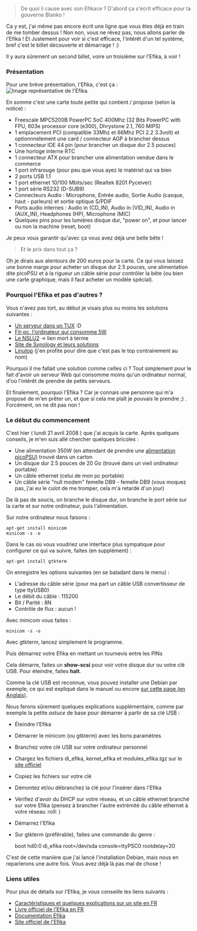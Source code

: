> De quoi il cause avec son Efikace ? D'abord ça s'écrit efficace pour ta gouverne Blanko !

Ca y est, j'ai même pas encore écrit une ligne que vous êtes déjà en train de me tomber dessus ! Non non, vous ne rêvez pas, nous allons parler de l'Efika ! Et Justement pour voir si c'est efficace, l'intérêt d'un tel système, bref c'est le billet découverte et démarrage ! :) 

Il y aura sûrement un second billet, voire un troisième sur l'Efika, à voir !

### Présentation

Pour une brève présentation, l'Efika, c'est ça : ![Image représentative de l'Efika](${BASE_URL}/images/materiel/efika.jpg "L'Efika, dans toute sa splendeur").

En somme c'est une carte toute petite qui contient / propose (selon la notice) : 

  * Freescale MPC5200B PowerPC SoC 400Mhz (32 Bits PowerPC with FPU, 603e processor core (e300), Dhrystone 2.1, 760 MIPS)
  * 1 emplacement PCI (compatible 33Mhz et 66Mhz PCI 2.2 3.3volt) et optionnnelement une card / connecteur AGP à brancher dessus
  * 1 connecteur IDE 44 pin (pour brancher un disque dur 2.5 pouces)
  * Une horloge interne RTC
  * 1 connecteur ATX pour brancher une alimentation vendue dans le commerce
  * 1 port infrarouge (pour peu que vous ayez le matériel qui va bien
  * 2 ports USB 1.1
  * 1 port ethernet 10/100 Mbits/sec (Realtek 8201 Pyceiver)
  * 1 port série RS232 (D-SUB9)
  * Connecteurs Audio : Microphone, Entrée audio, Sortie Audio (casque, haut - parleurs) et sortie optique S/PDIF
  * Ports audio internes : Audio in (CD_IN), Audio in (VID_IN), Audio in (AUX_IN), Headphones (HP), Microphone (MIC)
  * Quelques pins pour les lumières disque dur, "power on", et pour lancer ou non la machine (reset, boot)

Je peux vous garantir qu'avec ça vous avez déjà une belle bête !

> Et le prix dans tout ça ?

Oh je dirais aux alentours de 200 euros pour la carte. Ce qui vous laissez une bonne marge pour acheter un disque dur 2.5 pouces, une alimentation dite picoPSU et à la rigueur un câble série pour contrôler la bête (ou bien une carte graphique, mais il faut acheter un modèle spécial).

### Pourquoi l'Efika et pas d'autres ?

Vous n'avez pas tort, au début je visais plus ou moins les solutions suivantes : 

  * [Un serveur dans un TUX](http://www.acmesystems.it/?id=21 "Voir le serveur TUX") :D
  * [Fit-pc, l'ordinateur qui consomme 5W](http://www.fit-pc.com/new/ "Site officiel de Fit-pc")
  * [Le NSLU2](http://www.ldlc.com/fiche/PB00023353.html "NSLU2 sur LDLC") -> lien mort à terme
  * [Site de Synology et leurs solutions](http://www.synology.com/enu/products/DS107/index.php "Visiter le site de Synology")
  * [Linutop](http://www.linutop.com/linutop2/index.fr.html "Visiter le site officiel de linutop") (j'en profite pour dire que c'est pas le top contrairement au nom)

Pourquoi il me fallait une solution comme celles ci ? Tout simplement pour le fait d'avoir un serveur Web qui consomme moins qu'un ordinateur normal, d'où l'intérêt de prendre de petits serveurs.

Et finalement, pourquoi l'Efika ? Car je connais une personne qui m'a proposé de m'en prêter un, et que si cela me plaît je pouvais le prendre ;) . Forcément, on ne dit pas non !

### Le début du commencement

C'est hier ( lundi 21 avril 2008 ) que j'ai acquis la carte. Après quelques conseils, je m'en suis allé chercher quelques bricoles : 

  * Une alimentation 350W (en attendant de prendre une [alimentation picoPSU](http://images.google.fr/images?hl=fr&ie=UTF-8&oe=UTF-8&q=pico%20psu&um=1&sa=N&tab=wi "Voir une image de la picoPSU selon Google Image")) trouvé dans un carton
  * Un disque dur 2.5 pouces de 20 Go (trouvé dans un vieil ordinateur portable)
  * Un câble ethernet (celui de mon pc portable)
  * Un câble série "null modem" femelle DB9 - femelle DB9 (vous moquez pas, j'ai eu le culot de me tromper, cela m'a retardé d'un jour)

De là pas de soucis, on branche le disque dur, on branche le port série sur la carte et sur notre ordinateur, puis l'alimentation.

Sur notre ordinateur nous faisons : 

	apt-get install minicom
	minicom -s -o

Dans le cas où vous voudriez une interface plus sympatique pour configurer ce qui va suivre, faites (en supplément) : 

	apt-get install gtkterm

On enregistre les options suivantes (en se baladant dans le menu) : 

  * L'adresse du câble série (pour ma part un câble USB convertisseur de type ttyUSB0)
  * Le débit du câble : 115200
  * Bit / Parité : 8N
  * Contrôle de flux : aucun !

Avec minicom vous faites : 

	minicom -s -o

Avec gtkterm, lancez simplement le programme.

Puis démarrez votre Efika en mettant un tournevis entre les PINs

Cela démarre, faites un **show-scsi** pour voir votre disque dur ou votre clé USB. Pour éteindre, faites **halt**.

Comme la clé USB est reconnue, vous pouvez installer une Debian par exemple, ce qui est expliqué dans le manuel ou encore [sur cette page (en Anglais)](http://www.littlefe.net/mediawiki/index.php/EfikaInstall#The_Debian_Installation "Visiter le site de Littlefe sur l'installation d'un Efika").

Nous ferons sûrement quelques explications supplémentaire, comme par exemple la petite *astuce* de base pour démarrer à partir de sa clé USB : 

  * Éteindre l'Efika
  * Démarrer le minicom (ou gtkterm) avec les bons paramètres
  * Branchez votre clé USB sur votre ordinateur personnel
  * Chargez les fichiers di_efika, kernel_efika et modules_efika.tgz sur le [site officiel](http://www.efika.de/index_en.html "Site officiel de l'Efika")
  * Copiez les fichiers sur votre clé
  * Démontez et/ou débranchez la clé pour l'insérer dans l'Efika
  * Vérifiez d'avoir du DHCP sur votre réseau, et un câble ethernet branché sur votre Efika (pensez à brancher l'autre extrémité du câble ethernet à votre réseau :roll: )
  * Démarrez l'Efika
  * Sur gtkterm (préférable), faites une commande du genre : 

	boot hd0:0 di_efika root=/dev/sda console=ttyPSC0 rootdelay=20

C'est de cette manière que j'ai lancé l'installation Debian, mais nous en reparlerons une autre fois. Vous avez déjà là pas mal de chose !

### Liens utiles

Pour plus de détails sur l'Efika, je vous conseille les liens suivants : 

  * [Caractéristiques et quelques explications sur un site en FR](http://obligement.free.fr/articles/efika.php "Visiter le site obligement.free.fr")
  * [Livre officiel de l'Efika en FR](http://www.efika.org/fr/LeLivreDeLEfika_V1.5.pdf "Télécharger le livre officiel de l'Efika en FR")
  * [Documentation Efika](http://book.efika.org/ "Visiter le site officiel de la documentation pour l'Efika")
  * [Site officiel de l'Efika](http://efika.de/index_en.html "Visiter le site officiel")

